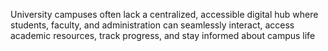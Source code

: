 University campuses often lack a centralized, accessible digital hub where students, faculty, and administration can seamlessly interact, access academic resources, track progress, and stay informed about campus life